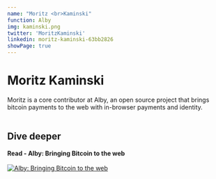 ```yaml
---
name: "Moritz <br>Kaminski"
function: Alby
img: kaminski.png
twitter: 'MoritzKaminski'
linkedin: moritz-kaminski-63bb2826
showPage: true
---
```


# Moritz Kaminski
 
Moritz is a core contributor at Alby, an open source project that brings bitcoin payments to the web with in-browser payments and identity.
<br><br>

## Dive deeper


<div class="grid grid-cols-2 gap-5">
<div class="p-3 my-2">

**Read - Alby: Bringing Bitcoin to the web**  <br><br>
[![Alby: Bringing Bitcoin to the web](/2022/content/kaminski1.png)](https://blog.getalby.com/alby-bringing-bitcoin-to-the-web/)
</div>


</div>

<br>




